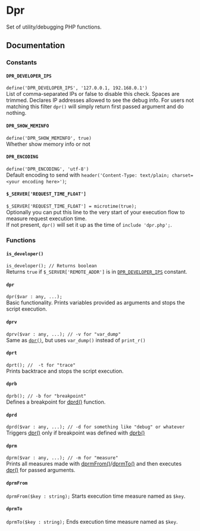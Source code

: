 # Dpr
Set of utility/debugging PHP functions.

## Documentation
### Constants
#### `DPR_DEVELOPER_IPS`
``define('DPR_DEVELOPER_IPS', '127.0.0.1, 192.168.0.1')``  
List of comma-separated IPs or false to disable this check. Spaces are trimmed.
Declares IP addresses allowed to see the debug info. For users not matching this filter ``dpr()`` will simply return first passed argument and do nothing.

#### `DPR_SHOW_MEMINFO`
``define('DPR_SHOW_MEMINFO', true)``  
Whether show memory info or not

#### `DPR_ENCODING`
``define('DPR_ENCODING', 'utf-8')``  
Default encoding to send with ``header('Content-Type: text/plain; charset=<your encoding here>')``;
  
#### `$_SERVER['REQUEST_TIME_FLOAT']`
``$_SERVER['REQUEST_TIME_FLOAT'] = microtime(true);``  
Optionally you can put this line to the very start of your execution flow to measure request execution time.<br>
If not present, ``dpr()`` will set it up as the time of ``include 'dpr.php';``.

### Functions
#### `is_developer()`
``is_developer(); // Returns boolean``  
Returns ``true`` if ``$_SERVER['REMOTE_ADDR']`` is in [``DPR_DEVELOPER_IPS``](#dpr_developer_ips) constant.

#### `dpr`
``dpr($var : any, ...);``  
Basic functionality. Prints variables provided as arguments and stops the script execution.

#### `dprv`
``dprv($var : any, ...); // -v for "var_dump"``  
Same as [``dpr()``](#dpr), but uses ``var_dump()`` instead of ``print_r()``

#### `dprt`
``dprt(); //  -t for "trace"``  
Prints backtrace and stops the script execution.

#### `dprb`
``dprb(); // -b for "breakpoint"``  
Defines a breakpoint for [dprd()](#dprd) function.

#### `dprd`
``dprd($var : any, ...); // -d for something like "debug" or whatever``  
Triggers [dpr()](#dpr) only if breakpoint was defined with [dprb()](#dprb)

#### `dprm`
``dprm($var : any, ...); // -m for "measure"``  
Prints all measures made with [dprmFrom()](#dprmFrom)/[dprmTo()](#dprmTo) and then executes [dpr()](#dpr) for passed arguments.

#### `dprmFrom`
``dprmFrom($key : string);``
Starts execution time measure named as ``$key``.

#### `dprmTo`
``dprmTo($key : string);``
Ends execution time measure named as ``$key``.



